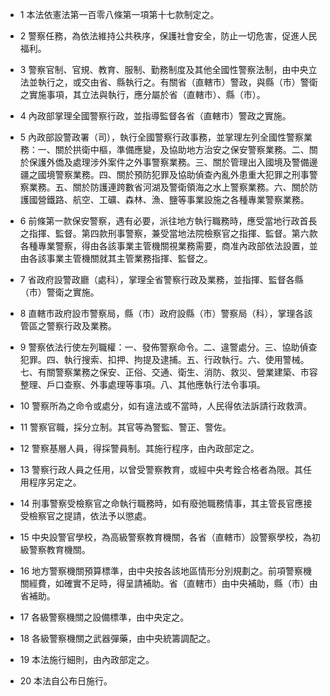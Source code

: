 * 1 本法依憲法第一百零八條第一項第十七款制定之。

* 2 警察任務，為依法維持公共秩序，保護社會安全，防止一切危害，促進人民福利。

* 3 警察官制、官規、教育、服制、勤務制度及其他全國性警察法制，由中央立法並執行之，或交由省、縣執行之。有關省（直轄市）警政，與縣（市）警衛之實施事項，其立法與執行，應分屬於省（直轄市）、縣（市）。

* 4 內政部掌理全國警察行政，並指導監督各省（直轄市）警政之實施。

* 5 內政部設警政署（司），執行全國警察行政事務，並掌理左列全國性警察業務：一、關於拱衛中樞，準備應變，及協助地方治安之保安警察業務。二、關於保護外僑及處理涉外案件之外事警察業務。三、關於管理出入國境及警備邊疆之國境警察業務。四、關於預防犯罪及協助偵查內亂外患重大犯罪之刑事警察業務。五、關於防護連跨數省河湖及警衛領海之水上警察業務。六、關於防護國營鐵路、航空、工礦、森林、漁、鹽等事業設施之各種專業警察業務。

* 6 前條第一款保安警察，遇有必要，派往地方執行職務時，應受當地行政首長之指揮、監督。第四款刑事警察，兼受當地法院檢察官之指揮、監督。第六款各種專業警察，得由各該事業主管機關視業務需要，商准內政部依法設置，並由各該事業主管機關就其主管業務指揮、監督之。

* 7 省政府設警政廳（處科），掌理全省警察行政及業務，並指揮、監督各縣（市）警衛之實施。

* 8 直轄市政府設市警察局，縣（市）政府設縣（市）警察局（科），掌理各該管區之警察行政及業務。

* 9 警察依法行使左列職權：一、發佈警察命令。二、違警處分。三、協助偵查犯罪。四、執行搜索、扣押、拘提及逮捕。五、行政執行。六、使用警械。七、有關警察業務之保安、正俗、交通、衛生、消防、救災、營業建築、市容整理、戶口查察、外事處理等事項。八、其他應執行法令事項。

* 10 警察所為之命令或處分，如有違法或不當時，人民得依法訴請行政救濟。

* 11 警察官職，採分立制。其官等為警監、警正、警佐。

* 12 警察基層人員，得採警員制。其施行程序，由內政部定之。

* 13 警察行政人員之任用，以曾受警察教育，或經中央考銓合格者為限。其任用程序另定之。

* 14 刑事警察受檢察官之命執行職務時，如有廢弛職務情事，其主管長官應接受檢察官之提請，依法予以懲處。

* 15 中央設警官學校，為高級警察教育機關，各省（直轄市）設警察學校，為初級警察教育機關。

* 16 地方警察機關預算標準，由中央按各該地區情形分別規劃之。前項警察機關經費，如確實不足時，得呈請補助。省（直轄市）由中央補助，縣（市）由省補助。

* 17 各級警察機關之設備標準，由中央定之。

* 18 各級警察機關之武器彈藥，由中央統籌調配之。

* 19 本法施行細則，由內政部定之。

* 20 本法自公布日施行。


